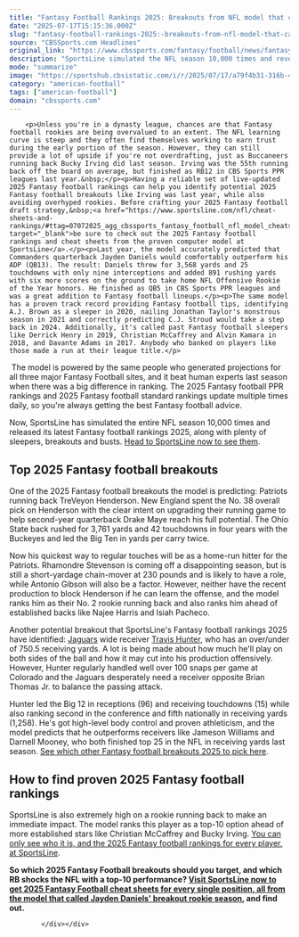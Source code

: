 ```yaml
---
title: "Fantasy Football Rankings 2025: Breakouts from NFL model that called Jayden Daniels' huge season"
date: "2025-07-17T15:15:36.000Z"
slug: "fantasy-football-rankings-2025:-breakouts-from-nfl-model-that-called-jayden-daniels'-huge-season"
source: "CBSSports.com Headlines"
original_link: "https://www.cbssports.com/fantasy/football/news/fantasy-football-rankings-2025-breakouts-from-nfl-model-that-called-jayden-daniels-huge-season/"
description: "SportsLine simulated the NFL season 10,000 times and revealed its 2025 Fantasy football breakouts for 2025 Fantasy football draft prep"
mode: "summarize"
image: "https://sportshub.cbsistatic.com/i/r/2025/07/17/a79f4b31-316b-43d9-96c9-5ccd7b4bbe7a/thumbnail/1200x675/5f5c726f7b7fdf2c5d4815882be41eed/travis-hunter-imagn.jpg"
category: "american-football"
tags: ["american-football"]
domain: "cbssports.com"
---
```

<div id="readability-page-1" class="page"><div>
        
        
                            
                
        <p>Unless you're in a dynasty league, chances are that Fantasy football rookies are being overvalued to an extent. The NFL learning curve is steep and they often find themselves working to earn trust during the early portion of the season. However, they can still provide a lot of upside if you're not overdrafting, just as Buccaneers running back Bucky Irving did last season. Irving was the 55th running back off the board on average, but finished as RB12 in CBS Sports PPR leagues last year.&nbsp;</p><p>Having a reliable set of live-updated 2025 Fantasy football rankings can help you identify potential 2025 Fantasy football breakouts like Irving was last year, while also avoiding overhyped rookies. Before crafting your 2025 Fantasy football draft strategy,&nbsp;<a href="https://www.sportsline.com/nfl/cheat-sheets-and-rankings/#ttag=07072025_agg_cbssports_fantasy_football_nfl_model_cheatsheetsbreakouts" target="_blank">be sure to check out the 2025 Fantasy football rankings and cheat sheets from the proven computer model at SportsLine</a>.</p><p>Last year, the model accurately predicted that Commanders quarterback Jayden Daniels would comfortably outperform his ADP (QB13). The result: Daniels threw for 3,568 yards and 25 touchdowns with only nine interceptions and added 891 rushing yards with six more scores on the ground to take home NFL Offensive Rookie of the Year honors. He finished as QB5 in CBS Sports PPR leagues and was a great addition to Fantasy football lineups.</p><p>The same model has a proven track record providing Fantasy football tips, identifying A.J. Brown as a sleeper in 2020, nailing Jonathan Taylor's monstrous season in 2021 and correctly predicting C.J. Stroud would take a step back in 2024. Additionally, it's called past Fantasy football sleepers like Derrick Henry in 2019, Christian McCaffrey and Alvin Kamara in 2018, and Davante Adams in 2017. Anybody who banked on players like those made a run at their league title.</p>
        

<p>&nbsp;The model is powered by the same people who generated projections for all three major Fantasy Football sites, and it beat human experts last season when there was a big difference in ranking. The 2025 Fantasy football PPR rankings and 2025 Fantasy football standard rankings update multiple times daily, so you're always getting the best Fantasy football advice.</p><p>Now, SportsLine has simulated the entire NFL season 10,000 times and released its latest Fantasy football rankings 2025, along with plenty of sleepers, breakouts and busts.&nbsp;<a href="https://www.sportsline.com/nfl/cheat-sheets-and-rankings/#ttag=07072025_agg_cbssports_fantasy_football_nfl_model_cheatsheetsbreakouts" target="_blank">Head to SportsLine now to see them</a>.&nbsp;</p><h2>Top 2025 Fantasy football breakouts</h2><p>One of the 2025 Fantasy football breakouts the model is predicting: Patriots running back TreVeyon Henderson. New England spent the No. 38 overall pick on Henderson with the clear intent on upgrading their running game to help second-year quarterback Drake Maye reach his full potential. The Ohio State back rushed for 3,761 yards and 42 touchdowns in four years with the Buckeyes and led the Big Ten in yards per carry twice.</p>
        

<p>Now his quickest way to regular touches will be as a home-run hitter for the Patriots. Rhamondre Stevenson is coming off a disappointing season, but is still a short-yardage chain-mover at 230 pounds and is likely to have a role, while Antonio Gibson will also be a factor. However, neither have the recent production to block Henderson if he can learn the offense, and the model ranks him as their No. 2 rookie running back and also ranks him ahead of established backs like Najee Harris and Isiah Pacheco.</p><p>Another potential breakout that SportsLine's Fantasy football rankings 2025 have identified: <a href="https://www.cbssports.com/nfl/teams/JAC/jacksonville-jaguars/">Jaguars</a> wide receiver <a href="https://www.cbssports.com/nfl/players/28909849/travis-hunter/fantasy/">Travis Hunter</a>, who has an over/under of 750.5 receiving yards. A lot is being made about how much he'll play on both sides of the ball and how it may cut into his production offensively. However, Hunter regularly handled well over 100 snaps per game at Colorado and the Jaguars desperately need a receiver opposite Brian Thomas Jr. to balance the passing attack.</p><p>Hunter led the Big 12 in receptions (96) and receiving touchdowns (15) while also ranking second in the conference and fifth nationally in receiving yards (1,258). He's got high-level body control and proven athleticism, and the model predicts that he outperforms receivers like Jameson Williams and Darnell Mooney, who both finished top 25 in the NFL in receiving yards last season.&nbsp;<a href="https://www.sportsline.com/nfl/cheat-sheets-and-rankings/#ttag=07072025_agg_cbssports_fantasy_football_nfl_model_cheatsheetsbreakouts" target="_blank">See which other Fantasy football breakouts 2025 to pick here</a>.</p>
        

<h2>How to find proven 2025 Fantasy football rankings</h2><p>SportsLine is also extremely high on a rookie running back to make an immediate impact. The model ranks this player as a top-10 option ahead of more established stars like Christian McCaffrey and Bucky Irving.&nbsp;<a href="https://www.sportsline.com/nfl/cheat-sheets-and-rankings/#ttag=07072025_agg_cbssports_fantasy_football_nfl_model_cheatsheetsbreakouts" target="_blank">You can only see who it is, and the 2025 Fantasy football rankings for every player, at SportsLine</a>.</p><p><strong>So which 2025 Fantasy Football breakouts should you target, and which RB shocks the NFL with a top-10 performance? <a href="https://www.sportsline.com/nfl/cheat-sheets-and-rankings/#ttag=07072025_agg_cbssports_fantasy_football_nfl_model_cheatsheetsbreakouts" target="_blank">Visit SportsLine now to get 2025 Fantasy Football cheat sheets for every single position, all from the model that called Jayden Daniels' breakout rookie season</a>, and find out.</strong></p>


        
            </div></div>